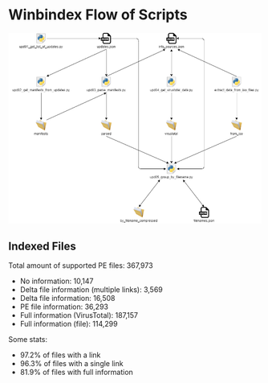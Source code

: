 # Winbindex Flow of Scripts

![winbindex-scripts-flow.png](winbindex-scripts-flow.png)

## Indexed Files

<!--FileStats-->
Total amount of supported PE files: 367,973

* No information: 10,147
* Delta file information (multiple links): 3,569
* Delta file information: 16,508
* PE file information: 36,293
* Full information (VirusTotal): 187,157
* Full information (file): 114,299

Some stats:

* 97.2% of files with a link
* 96.3% of files with a single link
* 81.9% of files with full information
<!--/FileStats-->
